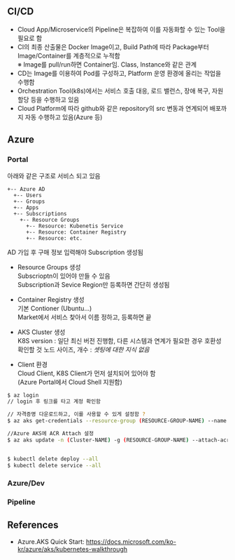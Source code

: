 
## CI/CD
- Cloud App/Microservice의 Pipeline은 복잡하여 이를 자동화할 수 있는 Tool을 필요로 함
- CI의 최종 산출물은 Docker Image이고, Build Path에 따라 Package부터 Image/Container를 계층적으로 누적함  
  ※ Image를 pull/run하면 Container임. Class, Instance와 같은 관계
- CD는 Image를 이용하여 Pod를 구성하고, Platform 운영 환경에 올리는 작업을 수행함
- Orchestration Tool(k8s)에서는 서비스 호출 대응, 로드 밸런스, 장애 복구, 자원 할당 등을 수행하고 있음
- Cloud Platform에 따라 github와 같은 repository의 src 변동과 연계되어 배포까지 자동 수행하고 있음(Azure 등)

## Azure
### Portal
아래와 같은 구조로 서비스 되고 있음
```
+-- Azure AD
  +-- Users
  +-- Groups
  +-- Apps
  +-- Subscriptions
    +-- Resource Groups
      +-- Resource: Kubenetis Service
      +-- Resource: Container Registry
      +-- Resource: etc.
```
AD 가입 후 구매 정보 입력해야 Subscription 생성됨  

- Resource Groups 생성  
  Subscrioptn이 있어야 만들 수 있음  
  Subscription과 Sevice Region만 등록하면 간단히 생성됨
  
- Container Registry 생성  
  기본 Contioner (Ubuntu...)  
  Market에서 서비스 찾아서 이름 정하고, 등록하면 끝  
  
- AKS Cluster 생성  
  K8S version : 일단 최신 버전 진행함, 다른 시스템과 연계가 필요한 경우 호환성 확인할 것
  노드 사이즈, 개수 : *셋팅에 대한 지식 없음*

- Client 환경  
  Cloud Client, K8S Client가 먼저 설치되어 있어야 함  
  (Azure Portal에서 Cloud Shell 지원함)

```bash
$ az login
// login 후 링크를 타고 계정 확인함

// 자격증명 다운로드하고, 이를 사용할 수 있게 설정함 ?
$ az aks get-credentials --resource-group (RESOURCE-GROUP-NAME) --name (Cluster-NAME)

//Azure AKS에 ACR Attach 설정
$ az aks update -n (Cluster-NAME) -g (RESOURCE-GROUP-NAME) --attach-acr (REGISTRY-NAME)


$ kubectl delete deploy --all
$ kubectl delete service --all

```
### Azure/Dev

### Pipeline


## References
- Azure.AKS Quick Start: https://docs.microsoft.com/ko-kr/azure/aks/kubernetes-walkthrough
